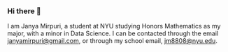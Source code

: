 ### Hi there 👋

I am Janya Mirpuri, a student at NYU studying Honors Mathematics as my major, with a minor in Data Science.
I can be contacted through the email janyamirpuri@gmail.com, or through my school email, jm8808@nyu.edu.


<!--
**janyamirpuri/janyamirpuri** is a ✨ _special_ ✨ repository because its `README.md` (this file) appears on your GitHub profile.

Here are some ideas to get you started:

- 🔭 I’m currently working on ...
- 🌱 I’m currently learning ...
- 👯 I’m looking to collaborate on ...
- 🤔 I’m looking for help with ...
- 💬 Ask me about ...
- 📫 How to reach me: ...
- 😄 Pronouns: ...
- ⚡ Fun fact: ...
-->
